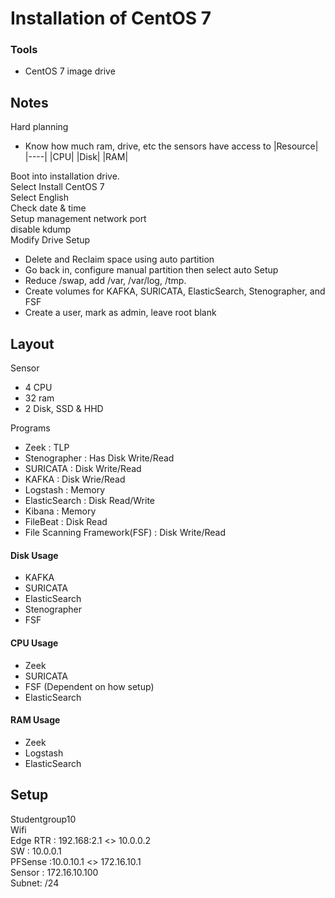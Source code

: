 # Installation of CentOS 7
### Tools
- CentOS 7 image drive

## Notes
Hard planning
- Know how much ram, drive, etc the sensors have access to
|Resource|
|----|
|CPU|
|Disk|
|RAM|

Boot into installation drive.  
Select Install CentOS 7   
Select English  
Check date & time  
Setup management network port  
disable kdump  
Modify Drive Setup   
- Delete and Reclaim space using auto partition
- Go back in, configure manual partition then select auto Setup
- Reduce /swap, add /var, /var/log, /tmp.
- Create volumes for KAFKA, SURICATA, ElasticSearch, Stenographer, and FSF  
- Create a user, mark as admin, leave root blank

## Layout
Sensor  
- 4 CPU
- 32 ram
- 2 Disk, SSD & HHD

Programs
- Zeek : TLP
- Stenographer : Has Disk Write/Read
- SURICATA : Disk Write/Read
- KAFKA : Disk Wrie/Read
- Logstash : Memory
- ElasticSearch : Disk Read/Write
- Kibana : Memory
- FileBeat : Disk Read
- File Scanning Framework(FSF) : Disk Write/Read

#### Disk Usage
- KAFKA
- SURICATA
- ElasticSearch
- Stenographer
- FSF

#### CPU Usage
- Zeek
- SURICATA
- FSF (Dependent on how setup)
- ElasticSearch

#### RAM Usage
- Zeek
- Logstash
- ElasticSearch

## Setup
Studentgroup10  
Wifi  
Edge RTR : 192.168:2.1 <> 10.0.0.2  
SW : 10.0.0.1  
PFSense :10.0.10.1 <> 172.16.10.1  
Sensor : 172.16.10.100  
Subnet: /24  
